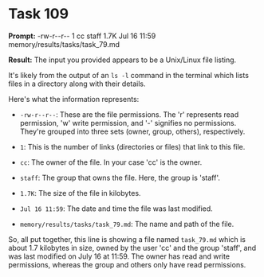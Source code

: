 # Task 109

**Prompt:** -rw-r--r--  1 cc  staff   1.7K Jul 16 11:59 memory/results/tasks/task_79.md

**Result:**
The input you provided appears to be a Unix/Linux file listing. 

It's likely from the output of an `ls -l` command in the terminal which lists files in a directory along with their details.

Here's what the information represents:

- `-rw-r--r--`: These are the file permissions. The 'r' represents read permission, 'w' write permission, and '-' signifies no permissions. They're grouped into three sets (owner, group, others), respectively.

- `1`: This is the number of links (directories or files) that link to this file.

- `cc`: The owner of the file. In your case 'cc' is the owner.

- `staff`: The group that owns the file. Here, the group is 'staff'.

- `1.7K`: The size of the file in kilobytes.

- `Jul 16 11:59`: The date and time the file was last modified.

- `memory/results/tasks/task_79.md`: The name and path of the file.

So, all put together, this line is showing a file named `task_79.md` which is about 1.7 kilobytes in size, owned by the user 'cc' and the group 'staff', and was last modified on July 16 at 11:59. The owner has read and write permissions, whereas the group and others only have read permissions.
